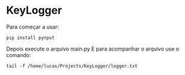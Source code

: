 # KeyLogger

Para começar a usar:

```
pip install pynput
```

Depois execute o arquivo main.py
E para acompanhar o arquivo use o comando:

```
tail -f /home/lucas/Projects/KeyLogger/logger.txt
```
